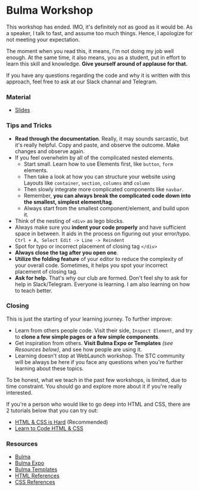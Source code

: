 # Bulma Workshop

This workshop has ended. IMO, it's definitely not as good as it would be.
As a speaker, I talk to fast, and assume too much things. Hence, I apologize
for not meeting your expectation.

The moment when you read this, it means, I'm not doing my job well enough.
At the same time, it also means, you as a student, put in effort to learn
this skill and knowledge. **Give yourself around of applause for that.**

If you have any questions regarding the code and why it is written
with this approach, feel free to ask at our Slack channal and Telegram.

### Material
- [Slides](https://docs.google.com/presentation/d/1EINM-2g2o4XJ43eMLRwzm-4Lw4sJFIDKSBjML1s015A/edit?usp=sharing)

### Tips and Tricks

- **Read through the documentation**. Really, it may sounds sarcastic, but it's really
  helpful. Copy and paste, and observe the outcome. Make changes and observe again.
- If you feel overwhelm by all of the complicated nested elements.
  - Start small. Learn how to use Elements first, like `button`, `form` elements.
  - Then take a look at how you can structure your website using Layouts like
    `container`, `section`, `columns` and `column`
  - Then slowly integrate more complicated components like `navbar`.
  - Remember, **you can always break the complicated code down into the smallest,
    simplest element/tag**.
  - Always start from the smallest component/element, and build upon it.
- Think of the nesting of `<div>` as lego blocks.
- Always make sure you **indent your code properly** and have sufficient
  space in between. It aids in the process on figuring out your error/typo.
  `Ctrl + A, Select Edit -> Line -> Reindent`
- Spot for typo or incorrect placement of closing tag `</div>`
- **Always close the tag after you open one**.
- **Utilize the folding feature** of your editor to reduce the complexity of
  your overall code. Sometimes, it helps you spot your incorrect placement
  of closing tag.
- **Ask for help.** That's why our club are formed. Don't feel shy to ask for
  help in Slack/Telegram. Everyone is learning. I am also learning on how
  to teach better.


### Closing

This is just the starting of your learning journey. To further improve:

- Learn from others people code. Visit their side, `Inspect Element`, and try
  to **clone a few simple pages or a few simple components**.
- Get inspiration from others. **Visit Bulma Expo or Templates** _(see Resources below)_, and see how people are using it.
- Learning doesn't stop at WebLaunch workshop. The STC community will be always
  be here if you face any questions when you're further learning about these topics.

To be honest, what we teach in the past few workshops, is limited, due to time constraint. You should go and explore more about it if you're really interested.

If you're a person who would like to go deep into HTML and CSS, there are 2 tutorials below that you can try out:

- [HTML & CSS is Hard](https://internetingishard.com/html-and-css/) (Recommended)
- [Learn to Code HTML & CSS](https://learn.shayhowe.com/html-css/)


### Resources
- [Bulma](https://bulma.io/)
- [Bulma Expo](https://bulma.io/expo/)
- [Bulma Templates](https://dansup.github.io/bulma-templates/)
- [HTML References](https://htmlreference.io/)
- [CSS References](https://cssreference.io/)


